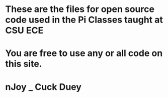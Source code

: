 # These are the files for open source code used in the Pi Classes taught at CSU ECE
# You are free to use any or all code on this site.
# nJoy   _ Cuck Duey
